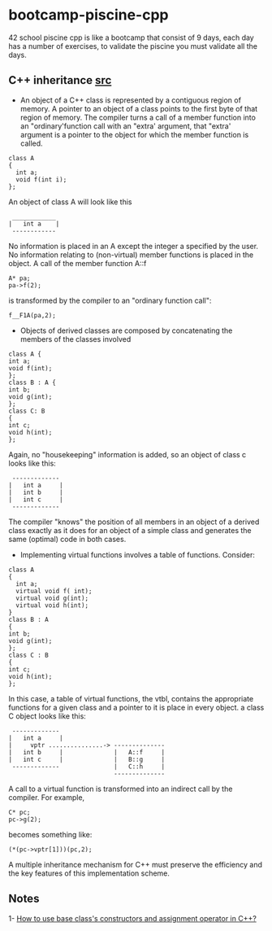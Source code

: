 # bootcamp-piscine-cpp
42 school piscine cpp is like a bootcamp that consist of 9 days, each day has a number of exercises, to validate the piscine you must validate all the days. 

## C++ inheritance [src](https://www.usenix.org/legacy/publications/compsystems/1989/fall_stroustrup.pdf)
- An object of a C++ class is represented by a contiguous region of memory. A pointer to an object of a class points to the first byte of that region of memory. The compiler turns a call of a member function into an "ordinary'function call with an "extra' argument, that "extra' argument is a pointer to the object for
which the member function is called.
```
class A
{
  int a;
  void f(int i);
};
```
An object of class A will look like this
```
 ____________
|   int a    |
 ------------
```
No information is placed in an A except the integer a specified by the user. No information relating to (non-virtual) member functions is placed in the object.
A call of the member function A::f
```
A* pa; 
pa->f(2);
```
is transformed by the compiler to an "ordinary function call":
```
f__F1A(pa,2);
```
- Objects of derived classes are composed by concatenating the members of the classes involved
```
class A {
int a;
void f(int); 
}; 
class B : A {
int b;
void g(int); 
};
class C: B 
{
int c;
void h(int);
};
```
Again, no "housekeeping" information is added, so an object of class c looks like this:
```
 -------------
|   int a     |
|   int b     |
|   int c     |
 -------------
```
The compiler "knows" the position of all members in an object of a derived class exactly as it does for an object of a simple class and generates the same (optimal) code in both cases.
- Implementing virtual functions involves a table of functions.
Consider:
```
class A 
{
  int a;
  virtual void f( int);
  virtual void g(int);
  virtual void h(int);
}
class B : A 
{
int b;
void g(int);
}; 
class C : B 
{
int c;
void h(int);
};
```
In this case, a table of virtual functions, the vtbl, contains the appropriate functions for a given class and a pointer to it is place in every object. a class C object looks like this:
```
 -------------
|   int a     |
|     vptr ...............-> --------------
|   int b     |              |   A::f     |
|   int c     |              |   B::g     |
 -------------               |   C::h     |
                             --------------
```
A call to a virtual function is transformed into an indirect call by the compiler. For example,
```
C* pc;
pc->g(2);
```
becomes something like:
```
(*(pc->vptr[1]))(pc,2);
```
A multiple inheritance mechanism for C++ must preserve the efficiency and the key features of this implementation scheme.
## Notes
1- [How to use base class's constructors and assignment operator in C++?](https://stackoverflow.com/questions/1226634/how-to-use-base-classs-constructors-and-assignment-operator-in-c)
